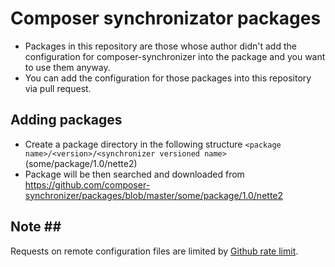 # Composer synchronizator packages
- Packages in this repository are those whose author didn't add the configuration for
composer-synchronizer into the package and you want to use them anyway.
- You can add the configuration for those packages into this repository via pull request.

## Adding packages
- Create a package directory in the following structure
`<package name>/<version>/<synchronizer versioned name>` (some/package/1.0/nette2)
- Package will be then searched and downloaded
from https://github.com/composer-synchronizer/packages/blob/master/some/package/1.0/nette2

## Note ##
Requests on remote configuration files are limited by [Github rate limit](https://developer.github.com/v3/rate_limit/).
